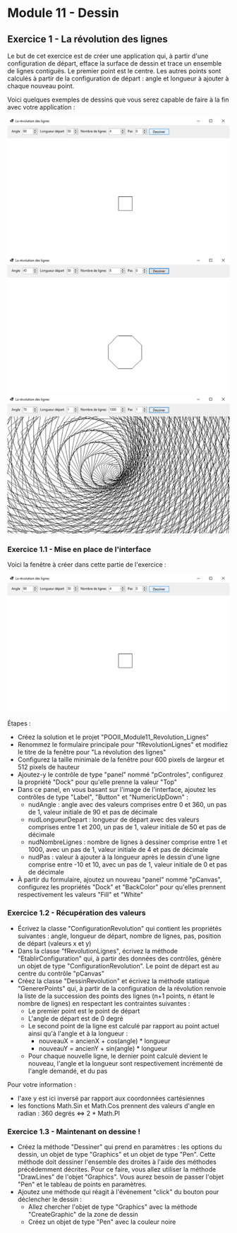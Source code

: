# Module 11 - Dessin

## Exercice 1 - La révolution des lignes

Le but de cet exercice est de créer une application qui, à partir d'une configuration de départ, efface la surface de dessin et trace un ensemble de lignes contiguës. Le premier point est le centre. Les autres points sont calculés à partir de la configuration de départ : angle et longueur à ajouter à chaque nouveau point.

Voici quelques exemples de dessins que vous serez capable de faire à la fin avec votre application :

![Dessin 1](img/revolution_lignes00.png)
![Dessin 1](img/revolution_lignes05.png)
![Dessin 1](img/revolution_lignes02.png)

### Exercice 1.1 - Mise en place de l'interface

Voici la fenêtre à créer dans cette partie de l'exercice :

![Dessin 1](img/revolution_lignes00.png)

Étapes :

- Créez la solution et le projet "POOII_Module11_Revolution_Lignes"
- Renommez le formulaire principale pour "fRevolutionLignes" et modifiez le titre de la fenêtre pour "La révolution des lignes"
- Configurez la taille minimale de la fenêtre pour 600 pixels de largeur et 512 pixels de hauteur
- Ajoutez-y le contrôle de type "panel" nommé "pControles", configurez la propriété "Dock" pour qu'elle prenne la valeur "Top"
- Dans ce panel, en vous basant sur l'image de l'interface, ajoutez les contrôles de type "Label", "Button" et "NumericUpDown" :
  - nudAngle : angle avec des valeurs comprises entre 0 et 360, un pas de 1, valeur initiale de 90 et pas de décimale
  - nudLongueurDepart : longueur de départ avec des valeurs comprises entre 1 et 200, un pas de 1, valeur initiale de 50 et pas de décimale
  - nudNombreLignes : nombre de lignes à dessiner comprise entre 1 et 1000, avec un pas de 1, valeur initiale de 4 et pas de décimale
  - nudPas : valeur à ajouter à la longueur après le dessin d'une ligne comprise entre -10 et 10, avec un pas de 1, valeur initiale de 0 et pas de décimale
- À partir du formulaire, ajoutez un nouveau "panel" nommé "pCanvas", configurez les propriétés "Dock" et "BackColor" pour qu'elles prennent respectivement les valeurs "Fill" et "White"

### Exercice 1.2 - Récupération des valeurs

- Écrivez la classe "ConfigurationRevolution" qui contient les propriétés suivantes : angle, longueur de départ, nombre de lignes, pas, position de départ (valeurs x et y)
- Dans la classe "fRevolutionLignes", écrivez la méthode "EtablirConfiguration" qui, à partir des données des contrôles, génère un objet de type "ConfigurationRevolution". Le point de départ est au centre du contrôle "pCanvas"
- Créez la classe "DessinRevolution" et écrivez la méthode statique "GenererPoints" qui, à partir de la configuration de la révolution renvoie la liste de la succession des points des lignes (n+1 points, n étant le nombre de lignes) en respectant les contraintes suivantes :
  - Le premier point est le point de départ
  - L'angle de départ est de 0 degré
  - Le second point de la ligne est calculé par rapport au point actuel ainsi qu'à l'angle et à la longueur :
    - nouveauX = ancienX + cos(angle) * longueur
    - nouveauY = ancienY + sin(angle) * longueur
  - Pour chaque nouvelle ligne, le dernier point calculé devient le nouveau, l'angle et la longueur sont respectivement incrémenté de l'angle demandé, et du pas

Pour votre information :

- l'axe y est ici inversé par rapport aux coordonnées cartésiennes
- les fonctions Math.Sin et Math.Cos prennent des valeurs d'angle en radian : 360 degrés <=> 2 * Math.PI

### Exercice 1.3 - Maintenant on dessine !

- Créez la méthode "Dessiner" qui prend en paramètres : les options du dessin, un objet de type "Graphics" et un objet de type "Pen". Cette méthode doit dessiner l'ensemble des droites à l'aide des méthodes précédemment décrites. Pour ce faire, vous allez utiliser la méthode "DrawLines" de l'objet "Graphics". Vous aurez besoin de passer l'objet "Pen" et le tableau de points en paramètres.
- Ajoutez une méthode qui réagit à l'événement "click" du bouton pour déclencher le dessin :
  - Allez chercher l'objet de type "Graphics" avec la méthode "CreateGraphic" de la zone de dessin
  - Créez un objet de type "Pen" avec la couleur noire
